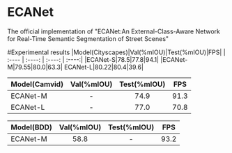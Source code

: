 # ECANet
The official implementation of "ECANet:An External-Class-Aware Network for Real-Time Semantic Segmentation of Street Scenes"

#Experimental results
|Model(Cityscapes)|Val(%mIOU)|Test(%mIOU)|FPS|
| :---- | :----: | :----: | :----:|
|ECANet-S|78.5|77.8|94.1|
|ECANet-M|79.55|80.0|63.3|
ECANet-L|80.22|80.4|39.6|

|Model(Camvid)|Val(%mIOU)|Test(%mIOU)|FPS|
| :---- | :----: | :----: | :----:|
|ECANet-M|-|74.9|91.3|
ECANet-L|-|77.0|70.8|

|Model(BDD)|Val(%mIOU)|Test(%mIOU)|FPS|
| :---- | :----: | :----: | :----:|
|ECANet-M|58.8|-|93.2|



